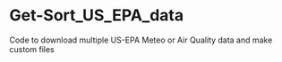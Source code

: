 # Get-Sort_US_EPA_data
Code to download multiple US-EPA Meteo or Air Quality data and make custom files
